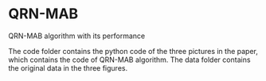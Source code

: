# QRN-MAB
QRN-MAB algorithm with its performance


The code folder contains the python code of the three pictures in the paper, 
which contains the code of QRN-MAB algorithm. 
The data folder contains the original data in the three figures.

